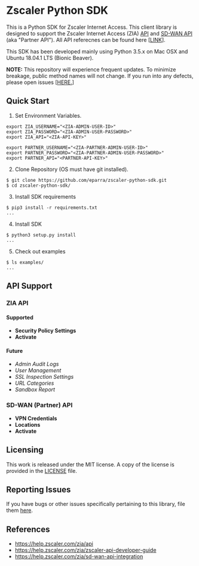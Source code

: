 # Zscaler Python SDK 

This is a Python SDK for Zscaler Internet Access.  This client library is designed to support the Zscaler Internet Access (ZIA) [API](https://help.zscaler.com/zia/about-api) and [SD-WAN API](https://help.zscaler.com/zia/sd-wan-api-integration) (aka "Partner API").  All API referecnes can be found here [[LINK](https://help.zscaler.com/zia/api)].  

This SDK has been developed mainly using Python 3.5.x on Mac OSX and Ubuntu 18.04.1 LTS (Bionic Beaver).  

**NOTE:** This repository will experience frequent updates.  To minimize breakage, public method names will not change.  If you run into any defects, please open issues [[HERE.](https://github.com/eparra/zscaler-python-sdk/issues)]   

## Quick Start 

1) Set Environment Variables.   
 
```$ <text-editor> ~/.bash_profile 
export ZIA_USERNAME="<ZIA-ADMIN-USER-ID>"
export ZIA_PASSWORD="<ZIA-ADMIN-USER-PASSWORD>"
export ZIA_API="<ZIA-API-KEY>" 

export PARTNER_USERNAME="<ZIA-PARTNER-ADMIN-USER-ID>"
export PARTNER_PASSWORD="<ZIA-PARTNER-ADMIN-USER-PASSWORD>"
export PARTNER_API="<PARTNER-API-KEY>"
```
        
2) Clone Repository (OS must have git installed).

```
$ git clone https://github.com/eparra/zscaler-python-sdk.git
$ cd zscaler-python-sdk/
```

3) Install SDK requirements

```
$ pip3 install -r requirements.txt
...
```

4) Install SDK

```
$ python3 setup.py install
...
```

5) Check out examples

```
$ ls examples/
...
```

## API Support

### ZIA API

#### Supported

* **Security Policy Settings**
* **Activate**

#### Future

* _Admin Audit Logs_
* _User Management_
* _SSL Inspection Settings_
* _URL Categories_
* _Sandbox Report_

### SD-WAN (Partner) API

* **VPN Credentials**
* **Locations**
* **Activate**


## Licensing

This work is released under the MIT license. A copy of the license is provided in the [LICENSE](https://github.com/eparra/zscaler-python-sdk/blob/master/LICENSE) file.

## Reporting Issues

If you have bugs or other issues specifically pertaining to this library, file them [here](https://github.com/eparra/zscaler-python-sdk/issues).

## References

* https://help.zscaler.com/zia/api
* https://help.zscaler.com/zia/zscaler-api-developer-guide
* https://help.zscaler.com/zia/sd-wan-api-integration
